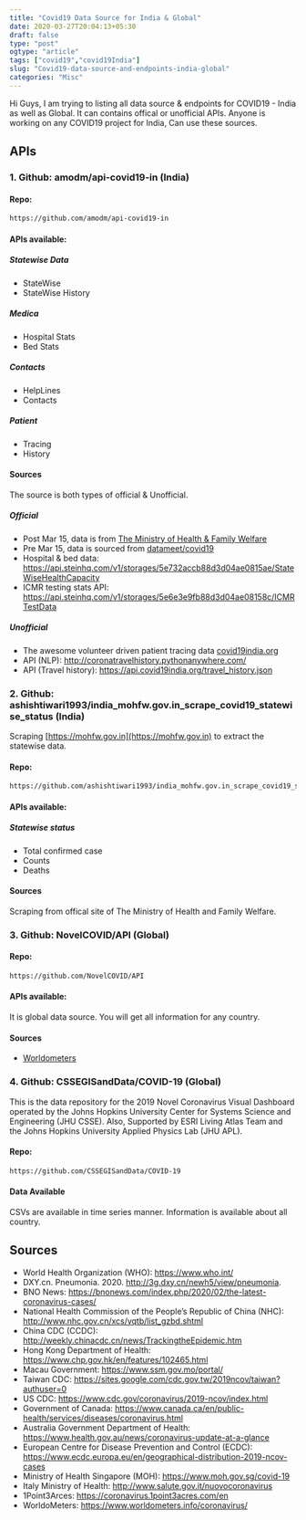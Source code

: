 ```yaml
---
title: "Covid19 Data Source for India & Global"
date: 2020-03-27T20:04:13+05:30
draft: false
type: "post"
ogtype: "article"
tags: ["covid19","covid19India"]
slug: "Covid19-data-source-and-endpoints-india-global"
categories: "Misc"
---
```


Hi Guys, I am trying to listing all data source & endpoints for COVID19 - India as well as Global. It can contains offical or unofficial APIs. Anyone is working on any COVID19 project for India, Can use these sources. 

## APIs

### 1. Github: amodm/api-covid19-in (India)


#### Repo:
```sh
https://github.com/amodm/api-covid19-in
```

#### APIs available:

##### Statewise Data

* StateWise
* StateWise History

##### Medica

* Hospital Stats
* Bed Stats

##### Contacts

* HelpLines
* Contacts

##### Patient

* Tracing
* History

#### Sources

The source is both types of official & Unofficial.

##### Official

* Post Mar 15, data is from [The Ministry of Health & Family Welfare](https://www.mohfw.gov.in/)
* Pre  Mar 15, data is sourced from [datameet/covid19](https://github.com/datameet/covid19/tree/eb1cc65657929abe12ca59f0e754bef4bc562d7a/mohfw-backup)
* Hospital & bed data: https://api.steinhq.com/v1/storages/5e732accb88d3d04ae0815ae/StateWiseHealthCapacity
* ICMR testing stats API: https://api.steinhq.com/v1/storages/5e6e3e9fb88d3d04ae08158c/ICMRTestData

##### Unofficial

* The awesome volunteer driven patient tracing data [covid19india.org](https://www.covid19india.org/)
* API (NLP): http://coronatravelhistory.pythonanywhere.com/
* API (Travel history): https://api.covid19india.org/travel_history.json

### 2. Github: ashishtiwari1993/india_mohfw.gov.in_scrape_covid19_statewise_status (India)

Scraping [https://mohfw.gov.in](https://mohfw.gov.in) to extract the statewise data.

#### Repo:

```sh
https://github.com/ashishtiwari1993/india_mohfw.gov.in_scrape_covid19_statewise_status
```

#### APIs available:

##### Statewise status

* Total confirmed case
* Counts 
* Deaths

#### Sources

Scraping from offical site of The Ministry of Health and Family Welfare.

### 3. Github: NovelCOVID/API (Global)

#### Repo:
```sh
https://github.com/NovelCOVID/API
```

#### APIs available:

It is global data source. You will get all information for any country.

#### Sources

* [Worldometers](https://www.worldometers.info/coronavirus/)


### 4. Github: CSSEGISandData/COVID-19 (Global)

This is the data repository for the 2019 Novel Coronavirus Visual Dashboard operated by the Johns Hopkins University Center for Systems Science and Engineering (JHU CSSE). Also, Supported by ESRI Living Atlas Team and the Johns Hopkins University Applied Physics Lab (JHU APL).

#### Repo:

```sh
https://github.com/CSSEGISandData/COVID-19
``` 

#### Data Available

CSVs are available in time series manner. Information is available about all country.

## Sources

* World Health Organization (WHO): https://www.who.int/
* DXY.cn. Pneumonia. 2020. http://3g.dxy.cn/newh5/view/pneumonia.
* BNO News: https://bnonews.com/index.php/2020/02/the-latest-coronavirus-cases/
* National Health Commission of the People’s Republic of China (NHC):
 http://www.nhc.gov.cn/xcs/yqtb/list_gzbd.shtml
* China CDC (CCDC): http://weekly.chinacdc.cn/news/TrackingtheEpidemic.htm
* Hong Kong Department of Health: https://www.chp.gov.hk/en/features/102465.html
* Macau Government: https://www.ssm.gov.mo/portal/
* Taiwan CDC: https://sites.google.com/cdc.gov.tw/2019ncov/taiwan?authuser=0
* US CDC: https://www.cdc.gov/coronavirus/2019-ncov/index.html
* Government of Canada: https://www.canada.ca/en/public-health/services/diseases/coronavirus.html
* Australia Government Department of Health: https://www.health.gov.au/news/coronavirus-update-at-a-glance
* European Centre for Disease Prevention and Control (ECDC): https://www.ecdc.europa.eu/en/geographical-distribution-2019-ncov-cases 
* Ministry of Health Singapore (MOH): https://www.moh.gov.sg/covid-19
* Italy Ministry of Health: http://www.salute.gov.it/nuovocoronavirus
* 1Point3Arces: https://coronavirus.1point3acres.com/en
* WorldoMeters: https://www.worldometers.info/coronavirus/


